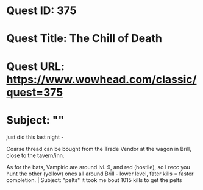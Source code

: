 # Quest ID: 375
# Quest Title: The Chill of Death
# Quest URL: https://www.wowhead.com/classic/quest=375
# Subject: "<Blank>"
just did this last night -

Coarse thread can be bought from the Trade Vendor at the wagon in Brill, close to the tavern/inn.

As for the bats, Vampiric are around lvl. 9, and red (hostile), so I recc you hunt the other (yellow) ones all around Brill - lower level, fater kills = faster completion. | Subject: "pelts"
it took me bout 1015 kills to get the pelts